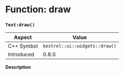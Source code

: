 
# Function: draw
### `Text:draw()`

| Aspect | Value |
| --- | --- |
| C++ Symbol | `kestrel::ui::widgets::draw()` |
| Introduced | 0.8.0 |

**Description**


